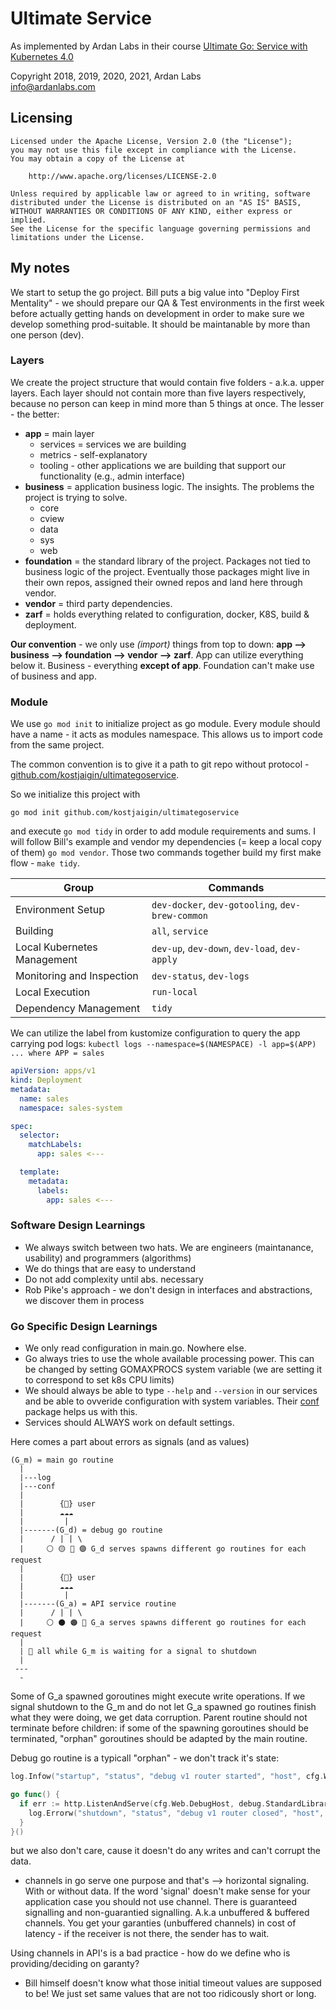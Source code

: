 # Ultimate Service

As implemented by Ardan Labs in their course [Ultimate Go: Service with Kubernetes 4.0](https://github.com/ardanlabs/service/wiki/course-outline)

Copyright 2018, 2019, 2020, 2021, Ardan Labs  
info@ardanlabs.com

## Licensing

```
Licensed under the Apache License, Version 2.0 (the "License");
you may not use this file except in compliance with the License.
You may obtain a copy of the License at

    http://www.apache.org/licenses/LICENSE-2.0

Unless required by applicable law or agreed to in writing, software
distributed under the License is distributed on an "AS IS" BASIS,
WITHOUT WARRANTIES OR CONDITIONS OF ANY KIND, either express or implied.
See the License for the specific language governing permissions and
limitations under the License.
```

## My notes

We start to setup the go project. Bill puts a big value into "Deploy First Mentality" - we should prepare our QA & Test environments in the first week before actually getting hands on development in order to make sure we develop something prod-suitable. It should be maintanable by more than one person (dev).

### Layers

We create the project structure that would contain five folders - a.k.a. upper layers. Each layer should not contain more than five layers respectively, because no person can keep in mind more than 5 things at once. The lesser - the better:

- **app** = main layer
    - services = services we are building
    - metrics - self-explanatory
    - tooling - other applications we are building that support our functionality (e.g., admin interface)
- **business** = application business logic. The insights. The problems the project is trying to solve.
    - core
    - cview
    - data
    - sys
    - web
- **foundation** = the standard library of the project. Packages not tied to business logic of the project. Eventually those packages might live in their own repos, assigned their owned repos and land here through vendor.
- **vendor** = third party dependencies.
- **zarf**  = holds everything related to configuration, docker, K8S, build & deployment.

**Our convention** - we only use *(import)* things from top to down: **app --> business --> foundation --> vendor --> zarf**. App can utilize everything below it. Business - everything **except of app**. Foundation can't make use of business and app. 

### Module

We use `go mod init` to initialize project as go module. Every module should have a name - it acts as modules namespace. This allows us to import code from the same project. 

The common convention is to give it a path to git repo without protocol - [github.com/kostjaigin/ultimategoservice](https://github.com/kostjaigin/ultimategoservice). 

So we initialize this project with
```
go mod init github.com/kostjaigin/ultimategoservice
```

and execute `go mod tidy` in order to add module requirements and sums. I will follow Bill's example and vendor my dependencies (= keep a local copy of them) `go mod vendor`. Those two commands together build my first make flow - `make tidy`.

| Group                     | Commands                  |
|---------------------------|---------------------------|
| Environment Setup         | `dev-docker`, `dev-gotooling`, `dev-brew-common` |
| Building                  | `all`, `service` |
| Local Kubernetes Management | `dev-up`, `dev-down`, `dev-load`, `dev-apply` |
| Monitoring and Inspection | `dev-status`, `dev-logs`             |
| Local Execution           | `run-local`              |
| Dependency Management     | `tidy`                   |

We can utilize the label from kustomize configuration to query the app carrying pod logs:
`kubectl logs --namespace=$(NAMESPACE) -l app=$(APP) ... where APP = sales`

```yaml
apiVersion: apps/v1
kind: Deployment
metadata:
  name: sales
  namespace: sales-system

spec:
  selector:
    matchLabels:
      app: sales <---

  template:
    metadata:
      labels:
        app: sales <---
```

### Software Design Learnings

- We always switch between two hats. We are engineers (maintanance, usability) and programmers (algorithms)
- We do things that are easy to understand
- Do not add complexity until abs. necessary
- Rob Pike's approach - we don't design in interfaces and abstractions, we discover them in process

### Go Specific Design Learnings

- We only read configuration in main.go. Nowhere else.
- Go always tries to use the whole available processing power. This can be changed by setting GOMAXPROCS system variable (we are setting it to correspond to set k8s CPU limits) 
- We should always be able to type `--help` and `--version` in our services and be able to ovveride configuration with system variables. Their [conf](https://pkg.go.dev/github.com/ardanlabs/conf/) package helps us with this.
- Services should ALWAYS work on default settings.

Here comes a part about errors as signals (and as values)
```
(G_m) = main go routine
  |
  |---log
  |---conf
  |
  |        {👤} user
  |        ☁️☁️☁️
  |         |
  |-------(G_d) = debug go routine
  |      / | | \
  |     ⚪ 🟡 🔴 🟣 G_d serves spawns different go routines for each request
  |
  |        {👤} user
  |        ☁️☁️☁️
  |         |
  |-------(G_a) = API service routine
  |      / | | \
  |     ⚪ ⚫ 🟠 🔘 G_a serves spawns different go routines for each request
  |
  | 🔄 all while G_m is waiting for a signal to shutdown
  |
 ---
  -
```
Some of G_a spawned goroutines might execute write operations. If we signal shutdown to the G_m and do not let G_a spawned go routines finish what they were doing, we get data corruption. Parent routine should not terminate before children: if some of the spawning goroutines should be terminated, "orphan" goroutines should be adapted by the main routine. 

Debug go routine is a typicall "orphan" - we don't track it's state:

```go
log.Infow("startup", "status", "debug v1 router started", "host", cfg.Web.DebugHost)

go func() {
  if err := http.ListenAndServe(cfg.Web.DebugHost, debug.StandardLibraryMux()); err != nil {
    log.Errorw("shutdown", "status", "debug v1 router closed", "host", cfg.Web.DebugHost, "ERROR", err)
  }
}()
```

but we also don't care, cause it doesn't do any writes and can't corrupt the data.

- channels in go serve one purpose and that's --> horizontal signaling. With or without data. If the word 'signal' doesn't make sense for your application case you should not use channel. There is guaranteed signalling and non-guarantied signalling. A.k.a unbuffered & buffered channels. You get your garanties (unbuffered channels) in cost of latency - if the receiver is not there, the sender has to wait.

Using channels in API's is a bad practice - how do we define who is providing/deciding on garanty? 

- Bill himself doesn't know what those initial timeout values are supposed to be! We just set same values that are not too ridicously short or long. 